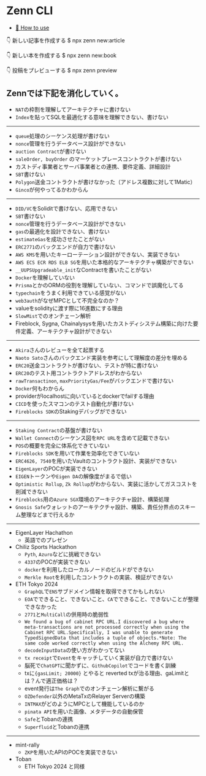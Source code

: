 # Zenn CLI

* [📘 How to use](https://zenn.dev/zenn/articles/zenn-cli-guide)

👇  新しい記事を作成する
$ npx zenn new:article

👇  新しい本を作成する
$ npx zenn new:book

👇  投稿をプレビューする
$ npx zenn preview


Zennでは下記を消化していく。
---
- `NAT`の枠割を理解してアーキテクチャに書けない
- `Index`を貼ってSQLを最適化する意味を理解できない、書けない
---
- `queue`処理のシーケンス処理が書けない
- `nonce`管理を行うデータベース設計ができない
- `auction Contract`が書けない
- `saleOrder, buyOrder` のマーケットプレースコントラクトが書けない
- カストディ事業者とサーバ事業者との連携、要件定義、詳細設計
- `SBT`書けない
- `Polygon`送金コントラクトが書けなかった（アドレス複数に対して1Matic）
- `Ginco`が何やってるかわからん
---
- `DID/VC`をSoliditで書けない、応用できない
- `SBT`書けない
- `nonce`管理を行うデータベース設計ができない
- `gas`の最適化を設計できない、書けない
- `estimateGas`を成功させたことがない
- `ERC2771`のバックエンドが自力で書けない
- `AWS KMS`を用いたキーローテーション設計ができない、実装できない
- `AWS ECS ECR RDS ELB SG`を用いた本格的なアーキテクチャ構築ができない
- `__UUPSUpgradeable_init`なContractを書いたことがない
- `Docker`を理解していない
- `Prisma`とかのORMの役割を理解していない、コマンドで誤魔化してる
- `typechain`をうまく利用できている感覚がない
- `web3auth`がなぜMPCとして不完全なのか？
- valueをsolidityに渡す際に16進数にする理由
- `SlowMist`でのオンチェーン解析
- Fireblock, Sygna, Chainalysysを用いたカストディシステム構築に向けた要件定義、アーキテクチャ設計ができない
---
- `Akira`さんのレビューを全て起票する
- `Naoto Sato`さんのバックエンド実装を参考にして理解度の差分を埋める
- `ERC20`送金コントラクトが書けない、テストが特に書けない
- `ERC20`のテスト用コントラクトアドレスがわからない
- `rawTransactinon`, `maxPriorityGas/Fee`がバックエンドで書けない
- `Docker`何もわからん
- providerがlocalhostに向いているとdockerでfailする理由
- `CICD`を使ったスマコンのテスト自動化が書けない
- `Fireblocks SDK`のStakingデバッグができない
---
- `Staking Contract`の基盤が書けない
- `Wallet Connect`のシーケンス図を`RPC URL`を含めて記載できない
- `POS`の概要を完全に体系化できていない
- `Fireblocks SDK`を用いて作業を効率化できていない
- `ERC4626, 7540`を用いたVaultのコントラクト設計、実装ができない
- `EigenLayer`のPOCが実装できない
- `EIGEN`トークンや`Eigen DA`の解像度がまるで低い
- `Optimistic Rollup`, `Zk Rollup`がわからない、実装に活かしてガスコストを削減できない
- `Fireblocks`用の`Azure SGX`環境のアーキテクチャ設計、構築処理
- `Gnosis Safe`ウォレットのアーキテクチャ設計、構築、責任分界点のスキーム整理などまで行えるか
---
- EigenLayer Hachathon
  - 英語でのプレゼン
- Chiliz Sports Hackathon
  - `Pyth`, `Azuro`などに挑戦できない
  - `4337`のPOCが実装できない
  - `docker`を利用したローカルノードのビルドができない
  - `Merkle Root`を利用したコントラクトの実装、検証ができない
- ETH Tokyo 2024 
  - `GraphQL`で`ENS`サブドメイン情報を取得できてかもしれない
  - `EOA`でできること、できないこと、`CA`でできること、できないことが整理できなかった
  - `2771`と`MultiCall`の併用時の脆弱性
  - `We found a bug of cabinet RPC URL.I discovered a bug where meta-transactions are not processed correctly when using the Cabinet RPC URL.Specifically, I was unable to generate TypedSignedData that includes a tuple of objects.*Note: The same code worked correctly when using the Alchemy RPC URL.`
  - `decodeInputData`の使い方がわかってない
  - `tx receipt`で`Event`をキャッチしていく実装が自力で書けない
  - 脳死で`ChatGPT`に聞かずに、`GithubCopilot`でコードを書く訓練
  - txに`{gasLimit; 20000}` とやると reverted txが治る理由、gaLimitとは？んで適正価格は？
  - event発行は`The Graph`でのオンチェーン解析に繋がる
  - `OZDefender`以外のMetaTxのRelayer Serverの構築
  - `INTMAX`がどのようにMPCとして機能しているのか
  - `pinata API`を用いた画像、メタデータの自動保管
  - `Safe`とTobanの連携
  - `Superfluid`とTobanの連携
---
- mint-rally
  - `ZKP`を用いたAPIのPOCを実装できない 
- Toban
  - ETH Tokyo 2024 と同様
